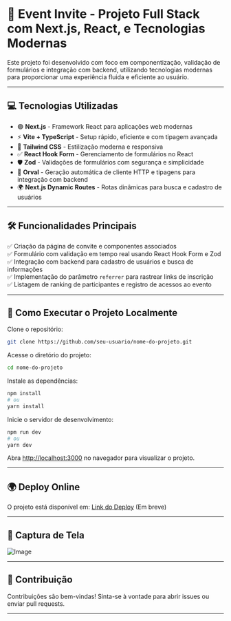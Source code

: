 # 🚀 **Event Invite - Projeto Full Stack com Next.js, React, e Tecnologias Modernas**  

Este projeto foi desenvolvido com foco em componentização, validação de formulários e integração com backend, utilizando tecnologias modernas para proporcionar uma experiência fluida e eficiente ao usuário.  

---

## 💻 **Tecnologias Utilizadas**  

- 🟣 **Next.js** - Framework React para aplicações web modernas  
- ⚡ **Vite + TypeScript** - Setup rápido, eficiente e com tipagem avançada  
- 🎨 **Tailwind CSS** - Estilização moderna e responsiva  
- ✅ **React Hook Form** - Gerenciamento de formulários no React  
- 🛡️ **Zod** - Validações de formulários com segurança e simplicidade  
- 🔗 **Orval** - Geração automática de cliente HTTP e tipagens para integração com backend  
- 🌍 **Next.js Dynamic Routes** - Rotas dinâmicas para busca e cadastro de usuários  

---

## 🛠️ **Funcionalidades Principais**  

✅ Criação da página de convite e componentes associados  
✅ Formulário com validação em tempo real usando React Hook Form e Zod  
✅ Integração com backend para cadastro de usuários e busca de informações  
✅ Implementação do parâmetro `referrer` para rastrear links de inscrição  
✅ Listagem de ranking de participantes e registro de acessos ao evento  

---

## 🚀 **Como Executar o Projeto Localmente**  

Clone o repositório:  
```bash
git clone https://github.com/seu-usuario/nome-do-projeto.git
```  

Acesse o diretório do projeto:  
```bash
cd nome-do-projeto
```  

Instale as dependências:  
```bash
npm install
# ou
yarn install
```  

Inicie o servidor de desenvolvimento:  
```bash
npm run dev
# ou
yarn dev
```  

Abra [http://localhost:3000](http://localhost:3000) no navegador para visualizar o projeto.  

---

## 🌍 **Deploy Online**  

O projeto está disponível em: [Link do Deploy](https://seu-projeto.vercel.app)  (Em breve)

---

## 📸 **Captura de Tela**  

![Image](https://github.com/user-attachments/assets/f3adabf7-80d1-4d3c-8eb6-10d7c01a9b5c)  

---

## 🤝 **Contribuição**  

Contribuições são bem-vindas! Sinta-se à vontade para abrir issues ou enviar pull requests.  

---



